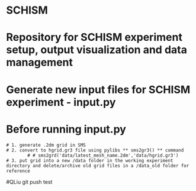 # SCHISM
# Repository for SCHISM experiment setup, output visualization and data management

# Generate new input files for SCHISM experiment - input.py
# Before running input.py 
    # 1. generate .2dm grid in SMS
    # 2. convert to hgrid.gr3 file using pylibs ** sms2gr3() ** command
            # # sms2grd('data/latest_mesh_name.2dm','data/hgrid.gr3')
    # 3. put grid into a new /data folder in the working experiment directory and delete/archive old grid files in a /data_old folder for reference

#QLiu git push test
